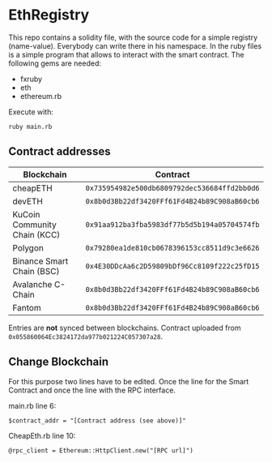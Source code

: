 # EthRegistry
This repo contains a solidity file, with the source code for a simple registry (name-value). Everybody can write there in his namespace.
In the ruby files is a simple program that allows to interact with the smart contract.
The following gems are needed:
- fxruby
- eth
- ethereum.rb

Execute with:
```
ruby main.rb
```

## Contract addresses
| Blockchain                   | Contract                                         |
|------------------------------|--------------------------------------------------|
| cheapETH                     | ```0x735954982e500db6809792dec536684ffd2bb0d6``` |
| devETH                       | ```0x8b0d3Bb22df3420FFf61Fd4B24b89C908aB60cb6``` |
| KuCoin Community Chain (KCC) | ```0x91aa912ba3fba5983df77b5d5b194a05704574fb``` |
| Polygon                      | ```0x79280ea1de810cb0678396153cc8511d9c3e6626``` |
| Binance Smart Chain (BSC)    | ```0x4E30DDcAa6c2D59809bDf96Cc8109f222c25fD15``` |
| Avalanche C-Chain            | ```0x8b0d3Bb22df3420FFf61Fd4B24b89C908aB60cb6``` |
| Fantom                       | ```0x8b0d3Bb22df3420FFf61Fd4B24b89C908aB60cb6``` |

Entries are **not** synced between blockchains.
Contract uploaded from ```0x055860064Ec3824172da977b021224C057307a28```.

## Change Blockchain
For this purpose two lines have to be edited. Once the line for the Smart Contract and once the line with the RPC interface.

main.rb line 6:
```
$contract_addr = "[Contract address (see above)]"
```

CheapEth.rb line 10:
```
@rpc_client = Ethereum::HttpClient.new("[RPC url]")
```
